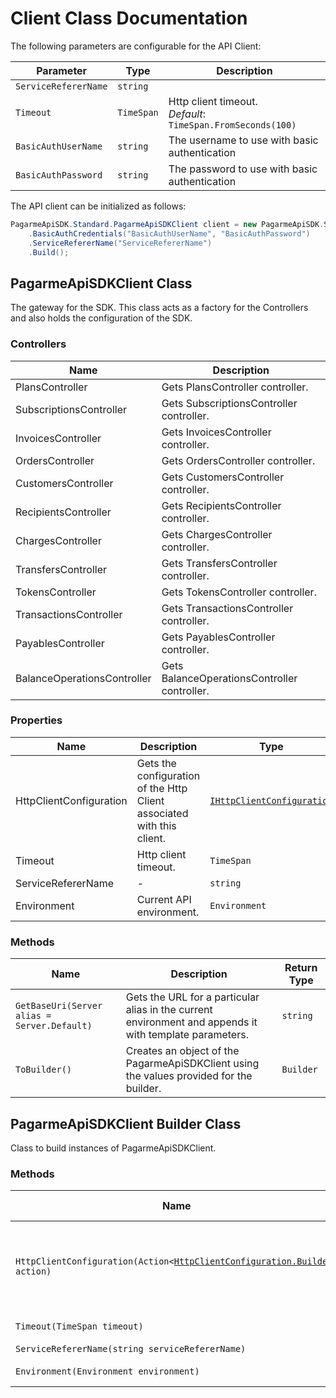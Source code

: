 
# Client Class Documentation

The following parameters are configurable for the API Client:

| Parameter | Type | Description |
|  --- | --- | --- |
| `ServiceRefererName` | `string` |  |
| `Timeout` | `TimeSpan` | Http client timeout.<br>*Default*: `TimeSpan.FromSeconds(100)` |
| `BasicAuthUserName` | `string` | The username to use with basic authentication |
| `BasicAuthPassword` | `string` | The password to use with basic authentication |

The API client can be initialized as follows:

```csharp
PagarmeApiSDK.Standard.PagarmeApiSDKClient client = new PagarmeApiSDK.Standard.PagarmeApiSDKClient.Builder()
    .BasicAuthCredentials("BasicAuthUserName", "BasicAuthPassword")
    .ServiceRefererName("ServiceRefererName")
    .Build();
```

## PagarmeApiSDKClient Class

The gateway for the SDK. This class acts as a factory for the Controllers and also holds the configuration of the SDK.

### Controllers

| Name | Description |
|  --- | --- |
| PlansController | Gets PlansController controller. |
| SubscriptionsController | Gets SubscriptionsController controller. |
| InvoicesController | Gets InvoicesController controller. |
| OrdersController | Gets OrdersController controller. |
| CustomersController | Gets CustomersController controller. |
| RecipientsController | Gets RecipientsController controller. |
| ChargesController | Gets ChargesController controller. |
| TransfersController | Gets TransfersController controller. |
| TokensController | Gets TokensController controller. |
| TransactionsController | Gets TransactionsController controller. |
| PayablesController | Gets PayablesController controller. |
| BalanceOperationsController | Gets BalanceOperationsController controller. |

### Properties

| Name | Description | Type |
|  --- | --- | --- |
| HttpClientConfiguration | Gets the configuration of the Http Client associated with this client. | [`IHttpClientConfiguration`](http-client-configuration.md) |
| Timeout | Http client timeout. | `TimeSpan` |
| ServiceRefererName | - | `string` |
| Environment | Current API environment. | `Environment` |

### Methods

| Name | Description | Return Type |
|  --- | --- | --- |
| `GetBaseUri(Server alias = Server.Default)` | Gets the URL for a particular alias in the current environment and appends it with template parameters. | `string` |
| `ToBuilder()` | Creates an object of the PagarmeApiSDKClient using the values provided for the builder. | `Builder` |

## PagarmeApiSDKClient Builder Class

Class to build instances of PagarmeApiSDKClient.

### Methods

| Name | Description | Return Type |
|  --- | --- | --- |
| `HttpClientConfiguration(Action<`[`HttpClientConfiguration.Builder`](http-client-configuration-builder.md)`> action)` | Gets the configuration of the Http Client associated with this client. | `Builder` |
| `Timeout(TimeSpan timeout)` | Http client timeout. | `Builder` |
| `ServiceRefererName(string serviceRefererName)` | - | `Builder` |
| `Environment(Environment environment)` | Current API environment. | `Builder` |

